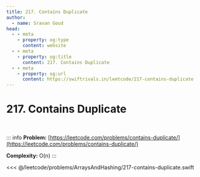 ```yaml
---
title: 217. Contains Duplicate
author:
  - name: Sravan Goud
head:
  - - meta
    - property: og:type
      content: website
  - - meta
    - property: og:title
      content: 217. Contains Duplicate
  - - meta
    - property: og:url
      content: https://swiftrivals.in/leetcode/217-contains-duplicate
---
```


# 217. Contains Duplicate

<br/>

::: info
**Problem:** [https://leetcode.com/problems/contains-duplicate/](https://leetcode.com/problems/contains-duplicate/)

**Complexity:** O(n)
:::

<<< @/leetcode/problems/ArraysAndHashing/217-contains-duplicate.swift